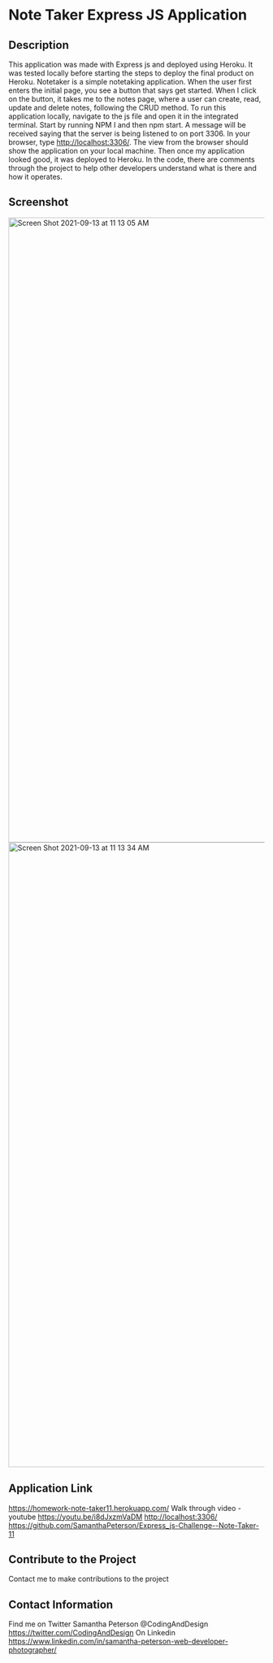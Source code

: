 # Note Taker Express JS Application

## Description

This application was made with Express js and deployed using Heroku. It was tested locally before starting the steps to deploy the final product on Heroku.
Notetaker is a simple notetaking application. When the user first enters the initial page, you see a button that says get started. When I click on the button, it takes me to the notes page, where a user can create, read, update and delete notes, following the CRUD method. To run this application locally, navigate to the js file and open it in the integrated terminal. Start by running NPM I and then npm start. A message will be received saying that the server is being listened to on port 3306.
In your browser, type <http://localhost:3306/>. The view from the browser should show the application on your local machine. Then once my application looked good, it was deployed to Heroku. In the code, there are comments through the project to help other developers understand what is there and how it operates.

## Screenshot
<img width="1230" alt="Screen Shot 2021-09-13 at 11 13 05 AM" src="https://user-images.githubusercontent.com/85209802/133151808-f4a8081b-bebb-43ad-b20a-d177677ca60e.png">
<img width="1230" alt="Screen Shot 2021-09-13 at 11 13 34 AM" src="https://user-images.githubusercontent.com/85209802/133151830-c0a592a2-ca39-43f1-86bd-e432e0bee7e2.png">

## Application Link

<https://homework-note-taker11.herokuapp.com/>
Walk through video -youtube <https://youtu.be/i8dJxzmVaDM>
<http://localhost:3306/>
<https://github.com/SamanthaPeterson/Express_js-Challenge--Note-Taker-11>

## Contribute to the Project

Contact me to make contributions to the project

## Contact Information

Find me on Twitter Samantha Peterson @CodingAndDesign
<https://twitter.com/CodingAndDesign>
On Linkedin
<https://www.linkedin.com/in/samantha-peterson-web-developer-photographer/>
